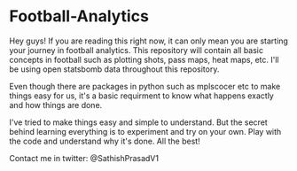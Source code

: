 # Football-Analytics
Hey guys! If you are reading this right now, it can only mean you are starting your journey in football analytics. This repository will contain all basic concepts in football such as plotting shots, pass maps, heat maps, etc. I'll be using open statsbomb data throughout this repository.

Even though there are packages in python such as mplscocer etc to make things easy for us, it's a basic requirment to know what happens exactly and how things are done.

I've tried to make things easy and simple to understand. But the secret behind learning everything is to experiment and try on your own. Play with the code and understand why it's done. All the best!

Contact me in twitter: @SathishPrasadV1
